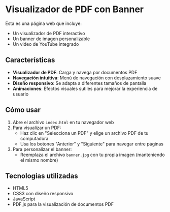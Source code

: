 # Visualizador de PDF con Banner

Esta es una página web que incluye:
- Un visualizador de PDF interactivo
- Un banner de imagen personalizable
- Un video de YouTube integrado

## Características

- **Visualizador de PDF**: Carga y navega por documentos PDF
- **Navegación intuitiva**: Menú de navegación con desplazamiento suave
- **Diseño responsivo**: Se adapta a diferentes tamaños de pantalla
- **Animaciones**: Efectos visuales sutiles para mejorar la experiencia de usuario

## Cómo usar

1. Abre el archivo `index.html` en tu navegador web
2. Para visualizar un PDF:
   - Haz clic en "Selecciona un PDF" y elige un archivo PDF de tu computadora
   - Usa los botones "Anterior" y "Siguiente" para navegar entre páginas
3. Para personalizar el banner:
   - Reemplaza el archivo `banner.jpg` con tu propia imagen (manteniendo el mismo nombre)

## Tecnologías utilizadas

- HTML5
- CSS3 con diseño responsivo
- JavaScript
- PDF.js para la visualización de documentos PDF
